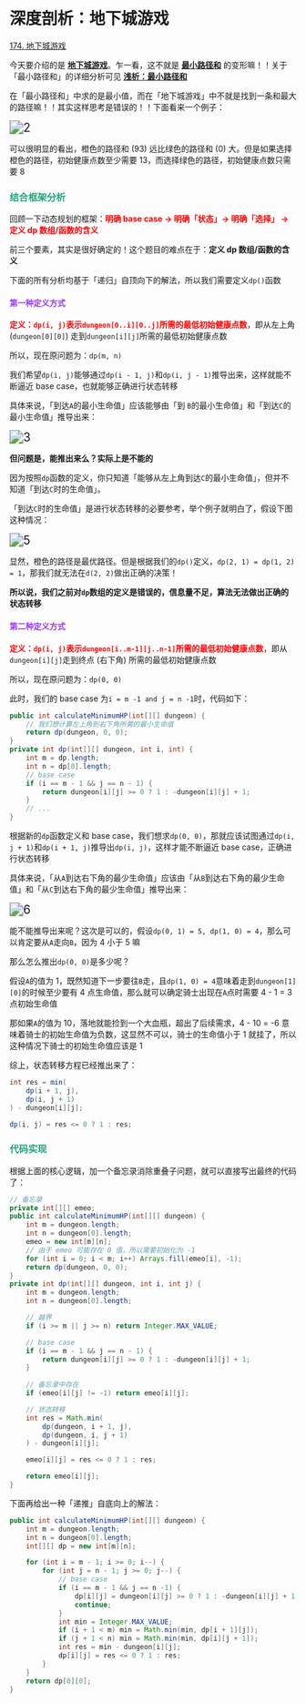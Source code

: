 # 深度剖析：地下城游戏

[174. 地下城游戏](https://leetcode-cn.com/problems/dungeon-game/)



今天要介绍的是 **[地下城游戏](https://leetcode-cn.com/problems/dungeon-game/)**。乍一看，这不就是 **[最小路径和](https://leetcode-cn.com/problems/minimum-path-sum/)** 的变形嘛！！关于「最小路径和」的详细分析可见 **[浅析：最小路径和](./浅析：最小路径和.html)**

在「最小路径和」中求的是最小值，而在「地下城游戏」中不就是找到一条和最大的路径嘛！！其实这样思考是错误的！！下面看来一个例子：

<img src="https://cdn.jsdelivr.net/gh/LFool/image-hosting@master/20220425/1430481650868248bRtzTj2.svg" alt="2" style="zoom:150%;" />

可以很明显的看出，橙色的路径和 (93) 远比绿色的路径和 (0) 大。但是如果选择橙色的路径，初始健康点数至少需要 13，而选择绿色的路径，初始健康点数只需要 8

### <font color=#1FA774>结合框架分析</font>

回顾一下动态规划的框架：**<font color='red'>明确 base case -> 明确「状态」-> 明确「选择」 -> 定义 dp 数组/函数的含义</font>**

前三个要素，其实是很好确定的！这个题目的难点在于：**定义 dp 数组/函数的含义**

下面的所有分析均基于「递归」自顶向下的解法，所以我们需要定义`dp()`函数

#### <font color=#9933FF>第一种定义方式</font>

**<font color='red'>定义：`dp(i, j)`表示`dungeon[0..i][0..j]`所需的最低初始健康点数</font>**，即从左上角 (`dungeon[0][0]`) 走到`dungeon[i][j]`所需的最低初始健康点数

所以，现在原问题为：`dp(m, n)`

我们希望`dp(i, j)`能够通过`dp(i - 1, j)`和`dp(i, j - 1)`推导出来，这样就能不断逼近 base case，也就能够正确进行状态转移

具体来说，「到达`A`的最小生命值」应该能够由「到 `B`的最小生命值」和「到达`C`的最小生命值」推导出来：

<img src="https://cdn.jsdelivr.net/gh/LFool/image-hosting@master/20220425/1623191650874999tepTuU3.svg" alt="3" style="zoom:150%;" />

**但问题是，能推出来么？实际上是不能的**

因为按照`dp`函数的定义，你只知道「能够从左上角到达`C`的最小生命值」，但并不知道「到达`C`时的生命值」。

「到达`C`时的生命值」是进行状态转移的必要参考，举个例子就明白了，假设下图这种情况：

<img src="https://cdn.jsdelivr.net/gh/LFool/image-hosting@master/20220425/1629081650875348JnEr885.svg" alt="5" style="zoom:150%;" />

显然，橙色的路径是最优路径。但是根据我们的`dp()`定义，`dp(2, 1) = dp(1, 2) = 1`，那我们就无法在`d(2, 2)`做出正确的决策！

**所以说，我们之前对`dp`数组的定义是错误的，信息量不足，算法无法做出正确的状态转移**

#### <font color=#9933FF>第二种定义方式</font>

**<font color='red'>定义：`dp(i, j)`表示`dungeon[i..m-1][j..n-1]`所需的最低初始健康点数</font>**，即从`dungeon[i][j]`走到终点 (右下角) 所需的最低初始健康点数

所以，现在原问题为：`dp(0, 0)`

此时，我们的 base case 为`i = m -1 and j = n -1`时，代码如下：

```java
public int calculateMinimumHP(int[][] dungeon) {
    // 我们想计算左上角到右下角所需的最小生命值
    return dp(dungeon, 0, 0);
}
private int dp(int[][] dungeon, int i, int) {
    int m = dp.length;
    int n = dp[0].length;
    // base case
    if (i == m - 1 && j == n - 1) {
        return dungeon[i][j] >= 0 ? 1 : -dungeon[i][j] + 1;
    }
    // ...
}
```

根据新的`dp`函数定义和 base case，我们想求`dp(0, 0)`，那就应该试图通过`dp(i, j + 1)`和`dp(i + 1, j)`推导出`dp(i, j)`，这样才能不断逼近 base case，正确进行状态转移

具体来说，「从`A`到达右下角的最少生命值」应该由「从`B`到达右下角的最少生命值」和「从`C`到达右下角的最少生命值」推导出来：

<img src="https://cdn.jsdelivr.net/gh/LFool/image-hosting@master/20220425/16405616508760566vWb6S6.svg" alt="6" style="zoom:150%;" />

能不能推导出来呢？这次是可以的，假设`dp(0, 1) = 5, dp(1, 0) = 4`，那么可以肯定要从`A`走向`B`，因为 4 小于 5 嘛

那么怎么推出`dp(0, 0)`是多少呢？

假设`A`的值为 1，既然知道下一步要往`B`走，且`dp(1, 0) = 4`意味着走到`dungeon[1][0]`的时候至少要有 4 点生命值，那么就可以确定骑士出现在`A`点时需要 4 - 1 = 3 点初始生命值

那如果`A`的值为 10，落地就能捡到一个大血瓶，超出了后续需求，4 - 10 = -6 意味着骑士的初始生命值为负数，这显然不可以，骑士的生命值小于 1 就挂了，所以这种情况下骑士的初始生命值应该是 1

综上，状态转移方程已经推出来了：

```java
int res = min(
    dp(i + 1, j),
    dp(i, j + 1)
) - dungeon[i][j];

dp(i, j) = res <= 0 ? 1 : res;
```

### <font color=#1FA774>代码实现</font>

根据上面的核心逻辑，加一个备忘录消除重叠子问题，就可以直接写出最终的代码了：

```java
// 备忘录
private int[][] emeo;
public int calculateMinimumHP(int[][] dungeon) {
    int m = dungeon.length;
    int n = dungeon[0].length;
    emeo = new int[m][n];
    // 由于 emeo 可能存在 0 值，所以需要初始化为 -1
    for (int i = 0; i < m; i++) Arrays.fill(emeo[i], -1);
    return dp(dungeon, 0, 0);
}
private int dp(int[][] dungeon, int i, int j) {
    int m = dungeon.length;
    int n = dungeon[0].length;

    // 越界
    if (i >= m || j >= n) return Integer.MAX_VALUE;

    // base case
    if (i == m - 1 && j == n - 1) {
        return dungeon[i][j] >= 0 ? 1 : -dungeon[i][j] + 1;
    }
    
    // 备忘录中存在
    if (emeo[i][j] != -1) return emeo[i][j];

    // 状态转移
    int res = Math.min(
        dp(dungeon, i + 1, j),
        dp(dungeon, i, j + 1)
    ) - dungeon[i][j];

    emeo[i][j] = res <= 0 ? 1 : res;

    return emeo[i][j];
}
```

下面再给出一种「递推」自底向上的解法：

```java
public int calculateMinimumHP(int[][] dungeon) {
    int m = dungeon.length;
    int n = dungeon[0].length;
    int[][] dp = new int[m][n];

    for (int i = m - 1; i >= 0; i--) {
        for (int j = n - 1; j >= 0; j--) {
            // base case
            if (i == m - 1 && j == n -1) {
                dp[i][j] = dungeon[i][j] >= 0 ? 1 : -dungeon[i][j] + 1;
                continue;
            }
            int min = Integer.MAX_VALUE;
            if (i + 1 < m) min = Math.min(min, dp[i + 1][j]);
            if (j + 1 < n) min = Math.min(min, dp[i][j + 1]);
            int res = min - dungeon[i][j];
            dp[i][j] = res <= 0 ? 1 : res;
        }
    }
    return dp[0][0];
}
```

